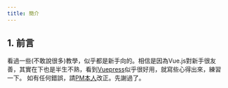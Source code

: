 ```yaml
---
title: 簡介
---
```


## 1. 前言

看過一些(不敢說很多)教學，似乎都是新手向的。相信是因為Vue.js對新手很友善，其實在下也是半生不熟，看到[Vuepress](https://github.com/vuejs/vuepress)似乎很好用，就寫些心得出來，練習一下。
如有任何錯誤，請[PM本人](mailto:wc38.wong@gmail.com)改正。先謝過了。
